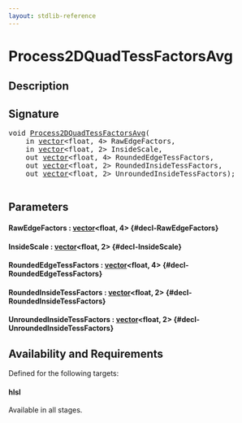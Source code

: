 ```yaml
---
layout: stdlib-reference
---
```


# Process2DQuadTessFactorsAvg

## Description





## Signature 

<pre>
void <a href="/stdlib-reference/global-decls/Process2DQuadTessFactorsAvg">Process2DQuadTessFactorsAvg</a>(
    in <a href="/stdlib-reference/types/vector/index">vector</a>&lt;float, 4&gt; <span class='code_param'>RawEdgeFactors</span>,
    in <a href="/stdlib-reference/types/vector/index">vector</a>&lt;float, 2&gt; <span class='code_param'>InsideScale</span>,
    out <a href="/stdlib-reference/types/vector/index">vector</a>&lt;float, 4&gt; <span class='code_param'>RoundedEdgeTessFactors</span>,
    out <a href="/stdlib-reference/types/vector/index">vector</a>&lt;float, 2&gt; <span class='code_param'>RoundedInsideTessFactors</span>,
    out <a href="/stdlib-reference/types/vector/index">vector</a>&lt;float, 2&gt; <span class='code_param'>UnroundedInsideTessFactors</span>);

</pre>

## Parameters

#### RawEdgeFactors  : [vector](/stdlib-reference/types/vector/index)\<float, 4\> {#decl-RawEdgeFactors}
#### InsideScale  : [vector](/stdlib-reference/types/vector/index)\<float, 2\> {#decl-InsideScale}
#### RoundedEdgeTessFactors  : [vector](/stdlib-reference/types/vector/index)\<float, 4\> {#decl-RoundedEdgeTessFactors}
#### RoundedInsideTessFactors  : [vector](/stdlib-reference/types/vector/index)\<float, 2\> {#decl-RoundedInsideTessFactors}
#### UnroundedInsideTessFactors  : [vector](/stdlib-reference/types/vector/index)\<float, 2\> {#decl-UnroundedInsideTessFactors}

## Availability and Requirements

Defined for the following targets:

#### hlsl
Available in all stages.



